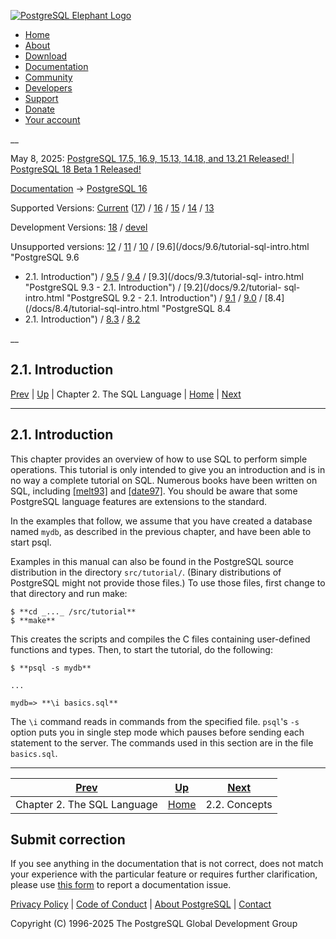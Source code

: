 [ ![PostgreSQL Elephant Logo](/media/img/about/press/elephant.png) ](/)

  * [Home](/ "Home")
  * [About](/about/ "About")
  * [Download](/download/ "Download")
  * [Documentation](/docs/ "Documentation")
  * [Community](/community/ "Community")
  * [Developers](/developer/ "Developers")
  * [Support](/support/ "Support")
  * [Donate](/about/donate/ "Donate")
  * [Your account](/account/ "Your account")

__

May 8, 2025: [ PostgreSQL 17.5, 16.9, 15.13, 14.18, and 13.21 Released! ](/about/news/postgresql-175-169-1513-1418-and-1321-released-3072/) | [ PostgreSQL 18 Beta 1 Released! ](/about/news/postgresql-18-beta-1-released-3070/)

[Documentation](/docs/ "Documentation") -> [PostgreSQL
16](/docs/16/index.html)

Supported Versions: [Current](/docs/current/tutorial-sql-intro.html
"PostgreSQL 17 - 2.1. Introduction") ([17](/docs/17/tutorial-sql-intro.html
"PostgreSQL 17 - 2.1. Introduction")) / [16](/docs/16/tutorial-sql-intro.html
"PostgreSQL 16 - 2.1. Introduction") / [15](/docs/15/tutorial-sql-intro.html
"PostgreSQL 15 - 2.1. Introduction") / [14](/docs/14/tutorial-sql-intro.html
"PostgreSQL 14 - 2.1. Introduction") / [13](/docs/13/tutorial-sql-intro.html
"PostgreSQL 13 - 2.1. Introduction")

Development Versions: [18](/docs/18/tutorial-sql-intro.html "PostgreSQL 18 -
2.1. Introduction") / [devel](/docs/devel/tutorial-sql-intro.html "PostgreSQL
devel - 2.1. Introduction")

Unsupported versions: [12](/docs/12/tutorial-sql-intro.html "PostgreSQL 12 -
2.1. Introduction") / [11](/docs/11/tutorial-sql-intro.html "PostgreSQL 11 -
2.1. Introduction") / [10](/docs/10/tutorial-sql-intro.html "PostgreSQL 10 -
2.1. Introduction") / [9.6](/docs/9.6/tutorial-sql-intro.html "PostgreSQL 9.6
- 2.1. Introduction") / [9.5](/docs/9.5/tutorial-sql-intro.html "PostgreSQL
9.5 - 2.1. Introduction") / [9.4](/docs/9.4/tutorial-sql-intro.html
"PostgreSQL 9.4 - 2.1. Introduction") / [9.3](/docs/9.3/tutorial-sql-
intro.html "PostgreSQL 9.3 - 2.1. Introduction") / [9.2](/docs/9.2/tutorial-
sql-intro.html "PostgreSQL 9.2 - 2.1. Introduction") /
[9.1](/docs/9.1/tutorial-sql-intro.html "PostgreSQL 9.1 - 2.1. Introduction")
/ [9.0](/docs/9.0/tutorial-sql-intro.html "PostgreSQL 9.0 -
2.1. Introduction") / [8.4](/docs/8.4/tutorial-sql-intro.html "PostgreSQL 8.4
- 2.1. Introduction") / [8.3](/docs/8.3/tutorial-sql-intro.html "PostgreSQL
8.3 - 2.1. Introduction") / [8.2](/docs/8.2/tutorial-sql-intro.html
"PostgreSQL 8.2 - 2.1. Introduction")

__

2.1. Introduction  
---  
[Prev](tutorial-sql.html "Chapter 2. The SQL Language")  | [Up](tutorial-sql.html "Chapter 2. The SQL Language") | Chapter 2. The SQL Language | [Home](index.html "PostgreSQL 16.9 Documentation") |  [Next](tutorial-concepts.html "2.2. Concepts")  
  
* * *

## 2.1. Introduction #

This chapter provides an overview of how to use SQL to perform simple
operations. This tutorial is only intended to give you an introduction and is
in no way a complete tutorial on SQL. Numerous books have been written on SQL,
including [[melt93]](biblio.html#MELT93 "Understanding the New SQL") and
[[date97]](biblio.html#DATE97 "A Guide to the SQL Standard"). You should be
aware that some PostgreSQL language features are extensions to the standard.

In the examples that follow, we assume that you have created a database named
`mydb`, as described in the previous chapter, and have been able to start
psql.

Examples in this manual can also be found in the PostgreSQL source
distribution in the directory `src/tutorial/`. (Binary distributions of
PostgreSQL might not provide those files.) To use those files, first change to
that directory and run make:

    
    
    $ **cd _..._ /src/tutorial**
    $ **make**
    

This creates the scripts and compiles the C files containing user-defined
functions and types. Then, to start the tutorial, do the following:

    
    
    $ **psql -s mydb**
    
    ...
    
    mydb=> **\i basics.sql**
    

The `\i` command reads in commands from the specified file. `psql`'s `-s`
option puts you in single step mode which pauses before sending each statement
to the server. The commands used in this section are in the file `basics.sql`.

* * *

[Prev](tutorial-sql.html "Chapter 2. The SQL Language")  | [Up](tutorial-sql.html "Chapter 2. The SQL Language") |  [Next](tutorial-concepts.html "2.2. Concepts")  
---|---|---  
Chapter 2. The SQL Language  | [Home](index.html "PostgreSQL 16.9 Documentation") |  2.2. Concepts  
  
## Submit correction

If you see anything in the documentation that is not correct, does not match
your experience with the particular feature or requires further clarification,
please use [this form](/account/comments/new/16/tutorial-sql-intro.html/) to
report a documentation issue.

[Privacy Policy](/about/privacypolicy) | [Code of Conduct](/about/policies/coc/) | [About PostgreSQL](/about/) | [Contact](/about/contact/)  

Copyright (C) 1996-2025 The PostgreSQL Global Development Group

